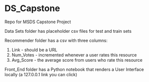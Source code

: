 # DS_Capstone
Repo for MSDS Capstone Project


Data Sets folder has placeholder csv files for test and train sets


Recommender folder has a csv with three columns:
1. Link - should be a URL
2. Num_Votes - incremented whenever a user rates this resource
3. Avg_Score - the average score from users who rate this resource


Front_End folder has a Python notebook that renders a User Interface locally (a 127.0.0.1 link you can click)
